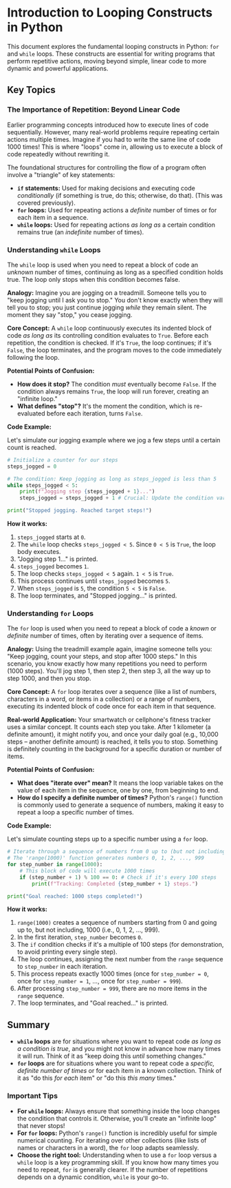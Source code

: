 # Introduction to Looping Constructs in Python

This document explores the fundamental looping constructs in Python: `for` and `while` loops. These constructs are essential for writing programs that perform repetitive actions, moving beyond simple, linear code to more dynamic and powerful applications.

## Key Topics

### The Importance of Repetition: Beyond Linear Code

Earlier programming concepts introduced how to execute lines of code sequentially. However, many real-world problems require repeating certain actions multiple times. Imagine if you had to write the same line of code 1000 times! This is where "loops" come in, allowing us to execute a block of code repeatedly without rewriting it.

The foundational structures for controlling the flow of a program often involve a "triangle" of key statements:
*   **`if` statements:** Used for making decisions and executing code *conditionally* (if something is true, do this; otherwise, do that). (This was covered previously).
*   **`for` loops:** Used for repeating actions a *definite* number of times or for each item in a sequence.
*   **`while` loops:** Used for repeating actions *as long as* a certain condition remains true (an *indefinite* number of times).

### Understanding `while` Loops

The `while` loop is used when you need to repeat a block of code an *unknown* number of times, continuing as long as a specified condition holds true. The loop only stops when this condition becomes false.

**Analogy:**
Imagine you are jogging on a treadmill. Someone tells you to "keep jogging until I ask you to stop." You don't know exactly when they will tell you to stop; you just continue jogging *while* they remain silent. The moment they say "stop," you cease jogging.

**Core Concept:**
A `while` loop continuously executes its indented block of code *as long as* its controlling condition evaluates to `True`. Before each repetition, the condition is checked. If it's `True`, the loop continues; if it's `False`, the loop terminates, and the program moves to the code immediately following the loop.

**Potential Points of Confusion:**
*   **How does it stop?** The condition *must* eventually become `False`. If the condition always remains `True`, the loop will run forever, creating an "infinite loop."
*   **What defines "stop"?** It's the moment the condition, which is re-evaluated before each iteration, turns `False`.

**Code Example:**

Let's simulate our jogging example where we jog a few steps until a certain count is reached.

```python
# Initialize a counter for our steps
steps_jogged = 0

# The condition: Keep jogging as long as steps_jogged is less than 5
while steps_jogged < 5:
    print(f"Jogging step {steps_jogged + 1}...")
    steps_jogged = steps_jogged + 1 # Crucial: Update the condition variable!

print("Stopped jogging. Reached target steps!")
```

**How it works:**
1.  `steps_jogged` starts at `0`.
2.  The `while` loop checks `steps_jogged < 5`. Since `0 < 5` is `True`, the loop body executes.
3.  "Jogging step 1..." is printed.
4.  `steps_jogged` becomes `1`.
5.  The loop checks `steps_jogged < 5` again. `1 < 5` is `True`.
6.  This process continues until `steps_jogged` becomes `5`.
7.  When `steps_jogged` is `5`, the condition `5 < 5` is `False`.
8.  The loop terminates, and "Stopped jogging..." is printed.

### Understanding `for` Loops

The `for` loop is used when you need to repeat a block of code a *known* or *definite* number of times, often by iterating over a sequence of items.

**Analogy:**
Using the treadmill example again, imagine someone tells you: "Keep jogging, count your steps, and stop after 1000 steps." In this scenario, you know exactly how many repetitions you need to perform (1000 steps). You'll jog step 1, then step 2, then step 3, all the way up to step 1000, and then you stop.

**Core Concept:**
A `for` loop iterates over a sequence (like a list of numbers, characters in a word, or items in a collection) or a range of numbers, executing its indented block of code once for each item in that sequence.

**Real-world Application:**
Your smartwatch or cellphone's fitness tracker uses a similar concept. It counts each step you take. After 1 kilometer (a definite amount), it might notify you, and once your daily goal (e.g., 10,000 steps – another definite amount) is reached, it tells you to stop. Something is definitely counting in the background for a specific duration or number of items.

**Potential Points of Confusion:**
*   **What does "iterate over" mean?** It means the loop variable takes on the value of each item in the sequence, one by one, from beginning to end.
*   **How do I specify a definite number of times?** Python's `range()` function is commonly used to generate a sequence of numbers, making it easy to repeat a loop a specific number of times.

**Code Example:**

Let's simulate counting steps up to a specific number using a `for` loop.

```python
# Iterate through a sequence of numbers from 0 up to (but not including) 1000
# The 'range(1000)' function generates numbers 0, 1, 2, ..., 999
for step_number in range(1000):
    # This block of code will execute 1000 times
    if (step_number + 1) % 100 == 0: # Check if it's every 100 steps
        print(f"Tracking: Completed {step_number + 1} steps.")

print("Goal reached: 1000 steps completed!")
```

**How it works:**
1.  `range(1000)` creates a sequence of numbers starting from 0 and going up to, but not including, 1000 (i.e., 0, 1, 2, ..., 999).
2.  In the first iteration, `step_number` becomes `0`.
3.  The `if` condition checks if it's a multiple of 100 steps (for demonstration, to avoid printing every single step).
4.  The loop continues, assigning the next number from the `range` sequence to `step_number` in each iteration.
5.  This process repeats exactly 1000 times (once for `step_number = 0`, once for `step_number = 1`, ..., once for `step_number = 999`).
6.  After processing `step_number = 999`, there are no more items in the `range` sequence.
7.  The loop terminates, and "Goal reached..." is printed.

## Summary

*   **`while` loops** are for situations where you want to repeat code *as long as a condition is true*, and you might not know in advance how many times it will run. Think of it as "keep doing this *until* something changes."
*   **`for` loops** are for situations where you want to repeat code a *specific, definite number of times* or for each item in a known collection. Think of it as "do this *for each* item" or "do this *this many* times."

### Important Tips

*   **For `while` loops:** Always ensure that something inside the loop changes the condition that controls it. Otherwise, you'll create an "infinite loop" that never stops!
*   **For `for` loops:** Python's `range()` function is incredibly useful for simple numerical counting. For iterating over other collections (like lists of names or characters in a word), the `for` loop adapts seamlessly.
*   **Choose the right tool:** Understanding when to use a `for` loop versus a `while` loop is a key programming skill. If you know how many times you need to repeat, `for` is generally clearer. If the number of repetitions depends on a dynamic condition, `while` is your go-to.